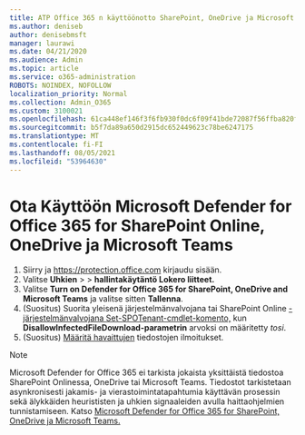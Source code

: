 ```yaml
---
title: ATP Office 365 n käyttöönotto SharePoint, OneDrive ja Microsoft Teams
ms.author: deniseb
author: denisebmsft
manager: laurawi
ms.date: 04/21/2020
ms.audience: Admin
ms.topic: article
ms.service: o365-administration
ROBOTS: NOINDEX, NOFOLLOW
localization_priority: Normal
ms.collection: Admin_O365
ms.custom: 3100021
ms.openlocfilehash: 61ca448ef146f3f6fb930f0dc6f09f41bde72087f56ffba820f0a2d517cddb31
ms.sourcegitcommit: b5f7da89a650d2915dc652449623c78be6247175
ms.translationtype: MT
ms.contentlocale: fi-FI
ms.lasthandoff: 08/05/2021
ms.locfileid: "53964630"
---
```

# <a name="enable-microsoft-defender-for-office-365-for-sharepoint-online-onedrive-and-microsoft-teams"></a>Ota Käyttöön Microsoft Defender for Office 365 for SharePoint Online, OneDrive ja Microsoft Teams

1. Siirry ja https://protection.office.com kirjaudu sisään.
2. Valitse **Uhkien**  >    >  **hallintakäytäntö Lokero liitteet.**
3. Valitse **Turn on Defender for Office 365 for SharePoint, OneDrive and Microsoft Teams** ja valitse sitten **Tallenna**.
4. (Suositus) Suorita yleisenä järjestelmänvalvojana tai SharePoint Online [-järjestelmänvalvojana Set-SPOTenant-cmdlet-komento,](/powershell/module/sharepoint-online/Set-SPOTenant?view=sharepoint-ps) kun **DisallowInfectedFileDownload-parametrin** arvoksi on määritetty *tosi*.
5. (Suositus) [Määritä havaittujen](/microsoft-365/security/office-365-security/turn-on-atp-for-spo-odb-and-teams#set-up-alerts-for-detected-files) tiedostojen ilmoitukset.

> [!NOTE]
> Microsoft Defender for Office 365 ei tarkista jokaista yksittäistä tiedostoa SharePoint Onlinessa, OneDrive tai Microsoft Teams. Tiedostot tarkistetaan asynkronisesti jakamis- ja vierastoimintatapahtumia käyttävän prosessin sekä älykkäiden heurististen ja uhkien signaaleiden avulla haittaohjelmien tunnistamiseen. Katso [Microsoft Defender for Office 365 for SharePoint, OneDrive ja Microsoft Teams.](/microsoft-365/security/office-365-security/atp-for-spo-odb-and-teams)